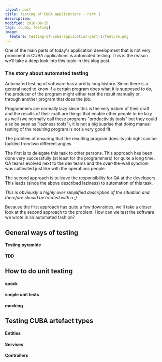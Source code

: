 ```yaml
---
layout: post
title: Testing of CUBA applications - Part 1
description:
modified: 2016-09-25
tags: [cuba, Testing]
image:
  feature: testing-of-cuba-application-part-1/feature.png
---
```


One of the main parts of today's application development that is not very prominent in CUBA applications is automated testing. This is the reason we'll take a deep look into this topic in this blog post.

<!-- more -->

### The story about automated testing

Automated testing of software has a pretty long history. Since there is a general need to know if a certain program does what it is supposed to do, the producer of the program might either test the result manually or, through another program that does the job.

Programmers are normally lazy since this is the very nature of their craft and the results of their craft are things that enable other people to be lazy as well (we normally call these programs "productivitiy tools" but they could also be seen as "laziness tools"), it is not a big suprise that doing manual testing of the resulting program is not a very good fit.

The problem of ensuring that the resulting program does its job right can be tackled from two different angles.

The first is to delegate this task to other persons. This approach has been done very successfully (at least for the programmers) for quite a long time. QA teams evolved next to the dev teams and the over-the-wall syndrom was cultivated just like with the operations people.

The second approach is to leave the responsibility for QA at the developers. This leads (since the above described laziness) to automation of this task.

*This is obviously a highly over simplified description of the situation and therefore should be treated with a ;)*

Because the first approach has quite a few downsides, we'll take a closer look at the second approach to the problem: How can we test the software we wrote in an automated fashion?


## General ways of testing

#### Testing pyramide

#### TDD

## How to do unit testing

#### spock

#### simple unit tests

#### mocking

## Testing CUBA artefact types

#### Entities

#### Services

#### Controllers
